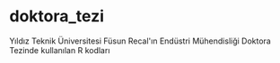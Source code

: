 # doktora_tezi
Yıldız Teknik Üniversitesi 
Füsun Recal'ın Endüstri Mühendisliği Doktora Tezinde kullanılan R kodları

